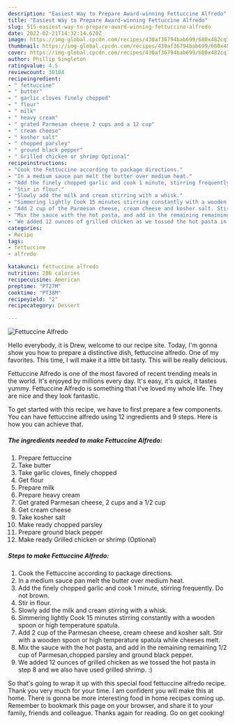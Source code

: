 ```yaml
---
description: "Easiest Way to Prepare Award-winning Fettuccine Alfredo"
title: "Easiest Way to Prepare Award-winning Fettuccine Alfredo"
slug: 515-easiest-way-to-prepare-award-winning-fettuccine-alfredo
date: 2022-02-21T14:32:14.620Z
image: https://img-global.cpcdn.com/recipes/430af36794bab699/680x482cq70/fettuccine-alfredo-recipe-main-photo.jpg
thumbnail: https://img-global.cpcdn.com/recipes/430af36794bab699/680x482cq70/fettuccine-alfredo-recipe-main-photo.jpg
cover: https://img-global.cpcdn.com/recipes/430af36794bab699/680x482cq70/fettuccine-alfredo-recipe-main-photo.jpg
author: Phillip Singleton
ratingvalue: 4.5
reviewcount: 30104
recipeingredient:
- " fettuccine"
- " butter"
- " garlic cloves finely chopped"
- " flour"
- " milk"
- " heavy cream"
- " grated Parmesan cheese 2 cups and a 12 cup"
- " cream cheese"
- " kosher salt"
- " chopped parsley"
- " ground black pepper"
- " Grilled chicken or shrimp Optional"
recipeinstructions:
- "Cook the Fettuccine according to package directions."
- "In a medium sauce pan melt the butter over medium heat."
- "Add the finely chopped garlic and cook 1 minute, stirring frequently. Do not brown."
- "Stir in flour."
- "Slowly add the milk and cream stirring with a whisk."
- "Simmering lightly Cook 15 minutes stirring constantly with a wooden spoon or high temperature spatula."
- "Add 2 cup of the Parmesan cheese, cream cheese and kosher salt. Stir with a wooden spoon or high temperature spatula while cheeses melt."
- "Mix the sauce with the hot pasta, and add in the remaining remaining 1/2 cup of Parmesan,chopped parsley and ground black pepper."
- "We added 12 ounces of grilled chicken as we tossed the hot pasta in step 8 and we also have used grilled shrimp. :)"
categories:
- Recipe
tags:
- fettuccine
- alfredo

katakunci: fettuccine alfredo 
nutrition: 286 calories
recipecuisine: American
preptime: "PT27M"
cooktime: "PT38M"
recipeyield: "2"
recipecategory: Dessert

---
```



![Fettuccine Alfredo](https://img-global.cpcdn.com/recipes/430af36794bab699/680x482cq70/fettuccine-alfredo-recipe-main-photo.jpg)

Hello everybody, it is Drew, welcome to our recipe site. Today, I'm gonna show you how to prepare a distinctive dish, fettuccine alfredo. One of my favorites. This time, I will make it a little bit tasty. This will be really delicious.

Fettuccine Alfredo is one of the most favored of recent trending meals in the world. It's enjoyed by millions every day. It's easy, it's quick, it tastes yummy. Fettuccine Alfredo is something that I've loved my whole life. They are nice and they look fantastic.




To get started with this recipe, we have to first prepare a few components. You can have fettuccine alfredo using 12 ingredients and 9 steps. Here is how you can achieve that.

<!--inarticleads1-->

##### The ingredients needed to make Fettuccine Alfredo:

1. Prepare  fettuccine
1. Take  butter
1. Take  garlic cloves, finely chopped
1. Get  flour
1. Prepare  milk
1. Prepare  heavy cream
1. Get  grated Parmesan cheese, 2 cups and a 1/2 cup
1. Get  cream cheese
1. Take  kosher salt
1. Make ready  chopped parsley
1. Prepare  ground black pepper
1. Make ready  Grilled chicken or shrimp (Optional)




<!--inarticleads2-->

##### Steps to make Fettuccine Alfredo:

1. Cook the Fettuccine according to package directions.
1. In a medium sauce pan melt the butter over medium heat.
1. Add the finely chopped garlic and cook 1 minute, stirring frequently. Do not brown.
1. Stir in flour.
1. Slowly add the milk and cream stirring with a whisk.
1. Simmering lightly Cook 15 minutes stirring constantly with a wooden spoon or high temperature spatula.
1. Add 2 cup of the Parmesan cheese, cream cheese and kosher salt. Stir with a wooden spoon or high temperature spatula while cheeses melt.
1. Mix the sauce with the hot pasta, and add in the remaining remaining 1/2 cup of Parmesan,chopped parsley and ground black pepper.
1. We added 12 ounces of grilled chicken as we tossed the hot pasta in step 8 and we also have used grilled shrimp. :)




So that's going to wrap it up with this special food fettuccine alfredo recipe. Thank you very much for your time. I am confident you will make this at home. There is gonna be more interesting food in home recipes coming up. Remember to bookmark this page on your browser, and share it to your family, friends and colleague. Thanks again for reading. Go on get cooking!
